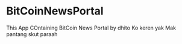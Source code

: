 # BitCoinNewsPortal
This App COntaining BitCoin News Portal
by dhito
Ko keren yak
Mak pantang
skut paraah
